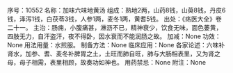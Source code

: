 序号：10552
名称：加味六味地黄汤
组成：熟地2两，山药8钱，山萸8钱，丹皮6钱，泽泻1钱，白茯苓3钱，人参1两，麦冬1两，黄耆5钱。
出处：《疡医大全》卷二十一。
主治：肠痈，小腹痛甚，淋沥不已，精神衰少，饮食无味，面色萎黄，四肢无力，自汗盗汗，夜不得卧，因水衰而不能润肠之故。
加减：None
功效：None
用法用量：水煎服。
制备方法：None
临床应用：None
各家论述：六味补肾水，加参、耆、麦冬补脾胃之土，土旺而肺自旺，肺与大肠相表里，又为肾之母，母子相需，表里相顾，故奏功如神也。
用药禁忌：None
附注：None
